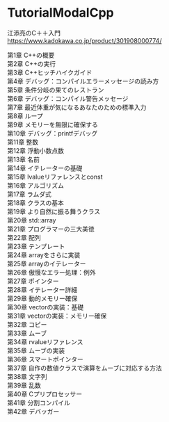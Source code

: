 # TutorialModalCpp
江添亮のC＋＋入門  
https://www.kadokawa.co.jp/product/301908000774/  
  
  
第1章 C++の概要  
第2章 C++の実行  
第3章 C++ヒッチハイクガイド  
第4章 デバッグ：コンパイルエラーメッセージの読み方  
第5章 条件分岐の果てのレストラン  
第6章 デバッグ：コンパイル警告メッセージ  
第7章 最近体重が気になるあなたのための標準入力  
第8章 ループ  
第9章 メモリーを無限に確保する  
第10章 デバッグ：printfデバッグ  
第11章 整数  
第12章 浮動小数点数  
第13章 名前  
第14章 イテレーターの基礎  
第15章 lvalueリファレンスとconst  
第16章 アルゴリズム  
第17章 ラムダ式  
第18章 クラスの基本  
第19章 より自然に振る舞うクラス  
第20章 std::array  
第21章 プログラマーの三大美徳  
第22章 配列  
第23章 テンプレート  
第24章 arrayをさらに実装  
第25章 arrayのイテレーター  
第26章 傲慢なエラー処理：例外  
第27章 ポインター  
第28章 イテレーター詳細  
第29章 動的メモリー確保  
第30章 vectorの実装：基礎  
第31章 vectorの実装：メモリー確保  
第32章 コピー  
第33章 ムーブ  
第34章 rvalueリファレンス  
第35章 ムーブの実装  
第36章 スマートポインター  
第37章 自作の数値クラスで演算をムーブに対応する方法  
第38章 文字列  
第39章 乱数  
第40章 Cプリプロセッサー  
第41章 分割コンパイル  
第42章 デバッガー  
  